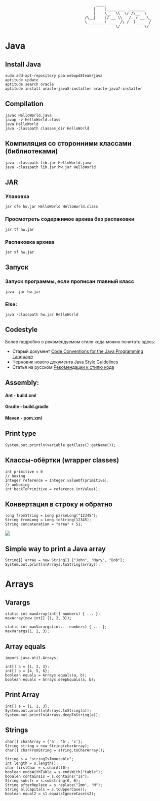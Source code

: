 ```
                                         ____.                    
                                        |    |____ ___  _______   
                                        |    \__  \\  \/ /\__  \  
                                    /\__|    |/ __ \\   /  / __ \_
                                    \________(____  /\_/  (____  /
                                                  \/           \/ 
  ``` 
  
# Java

## Install Java
```
sudo add-apt-repository ppa:webupd8team/java
aptitude update
aptitude search oracle
aptitude install oracle-java8-installer oracle-java7-installer
```

## Compilation
```
javac HelloWorld.java
javap -v HelloWorld.class 
java HelloWorld
java -classpath classes_dir HelloWorld
```

## Компиляция со сторонними классами (библиотеками)
```
java -classpath lib.jar HelloWorld.java
java -classpath lib.jar:hw.jar HelloWorld
```

## JAR
### Упаковка
```
jar cfe hw.jar HelloWorld HelloWorld.class
```

### Просмотреть содержимое архива без распаковки
```
jar tf hw.jar
```

### Распаковка архива
```
jar xf hw.jar
```

## Запуск
### Запуск программы, если прописан главный класс
```
java -jar hw.jar
```
### Else:
```
java -classpath hw.jar HelloWorld
```

## Codestyle
Более подробно о рекомендуемом стиле кода можно почитать здесь:
* Старый документ [Code Conventions for the Java Programming Language](http://www.oracle.com/technetwork/java/javase/documentation/codeconvtoc-136057.html)
* Черновик нового документа [Java Style Guidelines](http://cr.openjdk.java.net/~alundblad/styleguide/index-v6.html)
* Статья на русском [Рекомендации к стилю кода](https://habrahabr.ru/post/112042/)

## Assembly:
#### Ant - build.xml
#### Gradle - build.gradle
#### Maven - pom.xml

## Print type
```
System.out.println(variable.getClass().getName());
```

## Классы-обёртки (wrapper classes)
```
int primitive = 0
// boxing
Integer reference = Integer.valueOf(primitive);
// unboxing
int backToPrimitive = reference.intValue();
```

## Конвертация в строку и обратно
```
long fromString = Long parseLong("12345");
String fromLong = Long.toString(12345);
String concatenation = "area" + 51;
```

![](https://ucarecdn.com/89855d97-d6ad-4a79-bffa-7786d8eae311/)

## Simple way to print a Java array
```
String[] array = new String[] {"John", "Mary", "Bob"};
System.out.println(Arrays.toString(array));
```

# Arrays
## Varargs
```
static int maxArray(int[] numbers) { ... };
maxArray(new int[] {1, 2, 3});

static int maxVarargs(int... numbers) { ... };
maxVarargs(1, 2, 3);
```

## Array equals
```
import java.util.Arrays;

int[] a = {1, 2, 3};
int[] b = {4, 5, 6};
boolean equals = Arrays.equals(a, b);
boolean equals = Arrays.deepEquals(a, b);
```

## Print Array
```
int[] a = {1, 2, 3};
System.out.println(Arrays.toString(a));
System.out.println(Arrays.deepToString(a));
```

## Strings
```
char[] charArray = {'a', 'b', 'c'};
String string = new String(charArray);
char[] charFromString = string.toCharArray();

String s = "stringIsImmutable";
int length = s.length();
char firstChar = s.charAt(0);
boolean endsWithTable = s.endsWith("table");
booalen containsIs = s.contains("Is");
String substr = s.substring(0, 6);
String afterReplace = s.replace("Imm", "M");
String allCapitals = s.toUpperCase();
boolean equal2 = s1.equalsIgnoreCase(s2);
```
